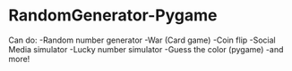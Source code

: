 # RandomGenerator-Pygame
Can do:
  -Random number generator
  -War (Card game)
  -Coin flip
  -Social Media simulator
  -Lucky number simulator
  -Guess the color (pygame)
  -and more!
